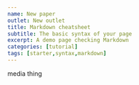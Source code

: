 ```yaml
---
name: New paper
outlet: New outlet
title: Markdown cheatsheet
subtitle: The basic syntax of your page
excerpt: A demo page checking Markdown
categories: [tutorial]
tags: [starter,syntax,markdown]
---
```

media thing
